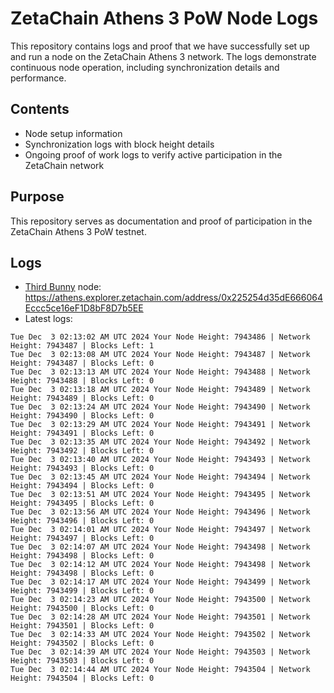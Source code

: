 # ZetaChain Athens 3 PoW Node Logs
This repository contains logs and proof that we have successfully set up and run a node on the ZetaChain Athens 3 network. The logs demonstrate continuous node operation, including synchronization details and performance.

## Contents
- Node setup information
- Synchronization logs with block height details
- Ongoing proof of work logs to verify active participation in the ZetaChain network

## Purpose
This repository serves as documentation and proof of participation in the ZetaChain Athens 3 PoW testnet.

## Logs

- [Third Bunny](https://thirdbunny.xyz/) node: https://athens.explorer.zetachain.com/address/0x225254d35dE666064Eccc5ce16eF1D8bF8D7b5EE
- Latest logs:
```
Tue Dec  3 02:13:02 AM UTC 2024 Your Node Height: 7943486 | Network Height: 7943487 | Blocks Left: 1
Tue Dec  3 02:13:08 AM UTC 2024 Your Node Height: 7943487 | Network Height: 7943487 | Blocks Left: 0
Tue Dec  3 02:13:13 AM UTC 2024 Your Node Height: 7943488 | Network Height: 7943488 | Blocks Left: 0
Tue Dec  3 02:13:18 AM UTC 2024 Your Node Height: 7943489 | Network Height: 7943489 | Blocks Left: 0
Tue Dec  3 02:13:24 AM UTC 2024 Your Node Height: 7943490 | Network Height: 7943490 | Blocks Left: 0
Tue Dec  3 02:13:29 AM UTC 2024 Your Node Height: 7943491 | Network Height: 7943491 | Blocks Left: 0
Tue Dec  3 02:13:35 AM UTC 2024 Your Node Height: 7943492 | Network Height: 7943492 | Blocks Left: 0
Tue Dec  3 02:13:40 AM UTC 2024 Your Node Height: 7943493 | Network Height: 7943493 | Blocks Left: 0
Tue Dec  3 02:13:45 AM UTC 2024 Your Node Height: 7943494 | Network Height: 7943494 | Blocks Left: 0
Tue Dec  3 02:13:51 AM UTC 2024 Your Node Height: 7943495 | Network Height: 7943495 | Blocks Left: 0
Tue Dec  3 02:13:56 AM UTC 2024 Your Node Height: 7943496 | Network Height: 7943496 | Blocks Left: 0
Tue Dec  3 02:14:01 AM UTC 2024 Your Node Height: 7943497 | Network Height: 7943497 | Blocks Left: 0
Tue Dec  3 02:14:07 AM UTC 2024 Your Node Height: 7943498 | Network Height: 7943498 | Blocks Left: 0
Tue Dec  3 02:14:12 AM UTC 2024 Your Node Height: 7943498 | Network Height: 7943498 | Blocks Left: 0
Tue Dec  3 02:14:17 AM UTC 2024 Your Node Height: 7943499 | Network Height: 7943499 | Blocks Left: 0
Tue Dec  3 02:14:23 AM UTC 2024 Your Node Height: 7943500 | Network Height: 7943500 | Blocks Left: 0
Tue Dec  3 02:14:28 AM UTC 2024 Your Node Height: 7943501 | Network Height: 7943501 | Blocks Left: 0
Tue Dec  3 02:14:33 AM UTC 2024 Your Node Height: 7943502 | Network Height: 7943502 | Blocks Left: 0
Tue Dec  3 02:14:39 AM UTC 2024 Your Node Height: 7943503 | Network Height: 7943503 | Blocks Left: 0
Tue Dec  3 02:14:44 AM UTC 2024 Your Node Height: 7943504 | Network Height: 7943504 | Blocks Left: 0
```
